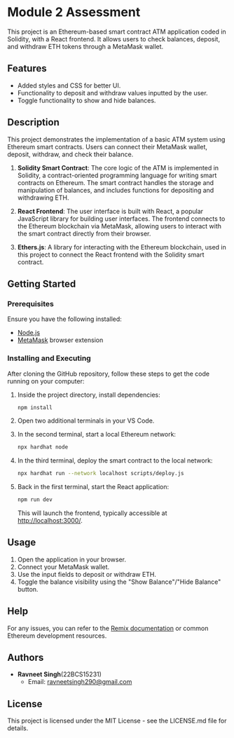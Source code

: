 # Module 2 Assessment

This project is an Ethereum-based smart contract ATM application coded in Solidity, with a React frontend. It allows users to check balances, deposit, and withdraw ETH tokens through a MetaMask wallet.

## Features

- Added styles and CSS for better UI.
- Functionality to deposit and withdraw values inputted by the user.
- Toggle functionality to show and hide balances.

## Description

This project demonstrates the implementation of a basic ATM system using Ethereum smart contracts. Users can connect their MetaMask wallet, deposit, withdraw, and check their balance.

1. **Solidity Smart Contract**: The core logic of the ATM is implemented in Solidity, a contract-oriented programming language for writing smart contracts on Ethereum. The smart contract handles the storage and manipulation of balances, and includes functions for depositing and withdrawing ETH.

2. **React Frontend**: The user interface is built with React, a popular JavaScript library for building user interfaces. The frontend connects to the Ethereum blockchain via MetaMask, allowing users to interact with the smart contract directly from their browser.

3. **Ethers.js**: A library for interacting with the Ethereum blockchain, used in this project to connect the React frontend with the Solidity smart contract.

## Getting Started

### Prerequisites

Ensure you have the following installed:

- [Node.js](https://nodejs.org/)
- [MetaMask](https://metamask.io/) browser extension

### Installing and Executing

After cloning the GitHub repository, follow these steps to get the code running on your computer:

1. Inside the project directory, install dependencies:
   ```bash
   npm install
   ```

2. Open two additional terminals in your VS Code.

3. In the second terminal, start a local Ethereum network:
   ```bash
   npx hardhat node
   ```

4. In the third terminal, deploy the smart contract to the local network:
   ```bash
   npx hardhat run --network localhost scripts/deploy.js
   ```

5. Back in the first terminal, start the React application:
   ```bash
   npm run dev
   ```
   This will launch the frontend, typically accessible at [http://localhost:3000/](http://localhost:3000/).

## Usage

1. Open the application in your browser.
2. Connect your MetaMask wallet.
3. Use the input fields to deposit or withdraw ETH.
4. Toggle the balance visibility using the "Show Balance"/"Hide Balance" button.

## Help

For any issues, you can refer to the [Remix documentation](https://remix.ethereum.org/) or common Ethereum development resources.

## Authors

- **Ravneet Singh**(22BCS15231)
  - Email: [ravneetsingh290@gmail.com](mailto:ravneetsingh290@gmail.com)

## License

This project is licensed under the MIT License - see the LICENSE.md file for details.
